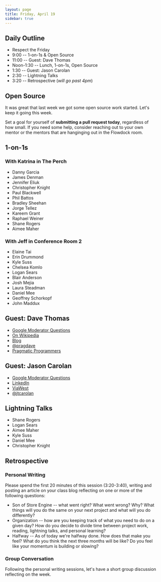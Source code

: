 ```yaml
---
layout: page
title: Friday, April 19
sidebar: true
---
```


## Daily Outline

* Respect the Friday
* 9:00 -- 1-on-1s & Open Source
* 11:00 -- Guest: Dave Thomas
* Noon-1:30 -- Lunch, 1-on-1s, Open Source
* 1:30 -- Guest: Jason Carolan
* 2:30 -- Lightning Talks
* 3:20 -- Retrospective (*will go past 4pm*)

## Open Source

It was great that last week we got some open source work started. Let's keep it going this week.

Set a goal for yourself of **submitting a pull request today**, regardless of how small. If you need some help, consider reaching out to your own mentor or the mentors that are hanginging out in the Flowdock room.

## 1-on-1s

### With Katrina in The Perch

* Danny Garcia
* James Denman
* Jennifer Eliuk
* Christopher Knight
* Paul Blackwell
* Phil Battos
* Bradley Sheehan
* Jorge Tellez
* Kareem Grant
* Raphael Weiner
* Shane Rogers
* Aimee Maher

### With Jeff in Conference Room 2

* Elaine Tai
* Erin Drummond
* Kyle Suss
* Chelsea Komlo
* Logan Sears
* Blair Anderson
* Josh Mejia
* Laura Steadman
* Daniel Mee
* Geoffrey Schorkopf
* John Maddux

## Guest: Dave Thomas

* [Google Moderator Questions](https://www.google.com/moderator/#15/e=20aa95&t=20aa95.40)
* [On Wikipedia](http://en.wikipedia.org/wiki/Dave_Thomas_(programmer))
* [Blog](http://pragdave.pragprog.com/)
* [@pragdave](https://twitter.com/pragdave)
* [Pragmatic Programmers](http://pragprog.com)

## Guest: Jason Carolan

* [Google Moderator Questions](https://www.google.com/moderator/#15/e=208f8b&t=208f8b.40)
* [LinkedIn](http://www.linkedin.com/in/jtcarolan)
* [ViaWest](http://www.viawest.com/about-viawest/our-people/management#JasonCarolan)
* [@jtcarolan](https://twitter.com/jtcarolan)

## Lightning Talks

* Shane Rogers
* Logan Sears
* Aimee Maher
* Kyle Suss
* Daniel Mee
* Christopher Knight

## Retrospective

### Personal Writing

Please spend the first 20 minutes of this session (3:20-3:40), writing and posting an article on your class blog reflecting on one or more of the following questions:

* Son of Store Engine -- what went right? What went wrong? Why? What things will you do the same on your next project and what will you do differently?
* Organization -- how are you keeping track of what you need to do on a given day? How do you decide to divide time between project work, reading, lightning talks, and personal learning?
* Halfway -- As of today we're halfway done. How does that make you feel? What do you think the next three months will be like? Do you feel like your momentum is building or slowing?

### Group Conversation

Following the personal writing sessions, let's have a short group discussion reflecting on the week.

